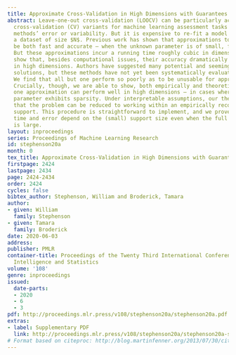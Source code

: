 ```yaml
---
title: Approximate Cross-Validation in High Dimensions with Guarantees
abstract: Leave-one-out cross-validation (LOOCV) can be particularly accurate among
  cross-validation (CV) variants for machine learning assessment tasks – e.g., assessing
  methods’ error or variability. But it is expensive to re-fit a model $N$ times for
  a dataset of size $N$. Previous work has shown that approximations to LOOCV can
  be both fast and accurate – when the unknown parameter is of small, fixed dimension.
  But these approximations incur a running time roughly cubic in dimension – and we
  show that, besides computational issues, their accuracy dramatically deteriorates
  in high dimensions. Authors have suggested many potential and seemingly intuitive
  solutions, but these methods have not yet been systematically evaluated or compared.
  We find that all but one perform so poorly as to be unusable for approximating LOOCV.
  Crucially, though, we are able to show, both empirically and theoretically, that
  one approximation can perform well in high dimensions – in cases where the high-dimensional
  parameter exhibits sparsity. Under interpretable assumptions, our theory demonstrates
  that the problem can be reduced to working within an empirically recovered (small)
  support. This procedure is straightforward to implement, and we prove that its running
  time and error depend on the (small) support size even when the full parameter dimension
  is large.
layout: inproceedings
series: Proceedings of Machine Learning Research
id: stephenson20a
month: 0
tex_title: Approximate Cross-Validation in High Dimensions with Guarantees
firstpage: 2424
lastpage: 2434
page: 2424-2434
order: 2424
cycles: false
bibtex_author: Stephenson, William and Broderick, Tamara
author:
- given: William
  family: Stephenson
- given: Tamara
  family: Broderick
date: 2020-06-03
address: 
publisher: PMLR
container-title: Proceedings of the Twenty Third International Conference on Artificial
  Intelligence and Statistics
volume: '108'
genre: inproceedings
issued:
  date-parts:
  - 2020
  - 6
  - 3
pdf: http://proceedings.mlr.press/v108/stephenson20a/stephenson20a.pdf
extras:
- label: Supplementary PDF
  link: http://proceedings.mlr.press/v108/stephenson20a/stephenson20a-supp.pdf
# Format based on citeproc: http://blog.martinfenner.org/2013/07/30/citeproc-yaml-for-bibliographies/
---
```

